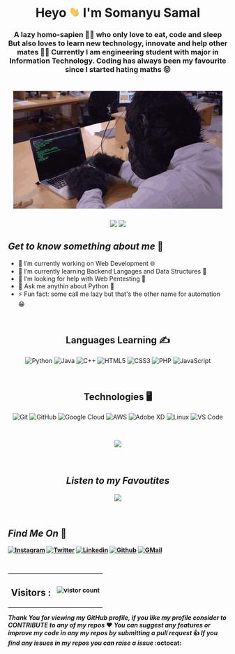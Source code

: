 <h1 align="center">Heyo <img src= "./Assests/Hi.gif" width="25px"> I'm Somanyu Samal</h1>

<h3 align="center">A lazy homo-sapien 👨‍💻 who only love to eat, code and sleep
But also loves to learn new technology, innovate and help other mates 🙋‍♂️
Currently I am engineering student with major in Information Technology. Coding has always been my favourite since I started hating maths 😝 </h3>

<h1 align="center"><img src="Assests/homo.gif"></h1>

<p align="center">
<img src="https://img.shields.io/badge/MadeWith-%F0%9F%92%98-white">
<img src="https://img.shields.io/badge/MadeFor-profile-blue">


## *Get to know something about me* :sparkling_heart:

- 🔭 I’m currently working on Web Development 🌐
- 🌱 I’m currently learning Backend Langages and Data Structures 🤖
- 🤔 I’m looking for help with Web Pentesting 🐞
- 💬 Ask me anythin about Python 🐍
- ⚡ Fun fact: some call me lazy but that's the other name for automation 😁

<br>

<h2 align="center"><strong>Languages Learning ✍</strong></h2>

<p align="center">
<img alt="Python" src="https://img.shields.io/badge/Python%20-%2314354C.svg?&logo=python&logoColor=blue"/>

<img alt="Java" src="https://img.shields.io/badge/Java-%23ED8B00.svg?&logo=java&logoColor=dark-blue"/>

<img alt="C++" src="https://img.shields.io/badge/C++%20-%2300599C.svg?&logo=c%2B%2B&ogoColor=white"/>

<img alt="HTML5" src="https://img.shields.io/badge/HTML5%20-%23E34F26.svg?&logo=html5&logoColor=white"/>

<img alt="CSS3" src="https://img.shields.io/badge/CSS3%20-%231572B6.svg?&logo=css3&logoColor=white"/>

<img alt="PHP" src="https://img.shields.io/badge/PHP-%23777BB4.svg?&logo=php&logoColor=white"/>

<img alt="JavaScript" src="https://img.shields.io/badge/Javascript%20-%23323330.svg?&logo=javascript&logoColor=white"/>
</p>

<br>

<h2 align="center"><strong>Technologies 🖥</strong></h2>
<p align="center">
<img alt="Git" src="https://img.shields.io/badge/git%20-%23F05033.svg?&logo=git&logoColor=white"/>

<img alt="GitHub" src="https://img.shields.io/badge/GithHub%20-%23121011.svg?&logo=github&logoColor=white"/>

<img alt="Google Cloud" src="https://img.shields.io/badge/Google%20Cloud%20-%234285F4.svg?&logo=google-cloud&logoColor=white"/>

<img alt="AWS" src="https://img.shields.io/badge/AWS%20-%23FF9900.svg?&logo=amazon-aws&logoColor=white"/>

<img alt="Adobe XD" src="https://img.shields.io/badge/Adobe%20XD%20-%23FF26BE.svg?&logo=adobe%20xd&logoColor=white"/>

<img alt="Linux" src="https://img.shields.io/badge/-Linux-000?&logo=Linux&logoColor=FCC624"/>

<img alt="VS Code" src="https://img.shields.io/badge/Visual_Studio_Code-0078D4?logo=visual%20studio%20code&logoColor=white"/>
</p>

<br>

<p align="center">  
<img src="https://github-readme-stats.vercel.app/api?username=Somanyu&show_icons=true&theme=dark">  
</p>
<!-- ![Top Langs](https://github-readme-stats.vercel.app/api/top-langs/?username=Somanyu&theme=dark) -->

<br>

<h2 align="center"><i>Listen to my Favoutites</i></h2>
<p align="center">
<img align="center" src="https://spotify-recently-played-readme.vercel.app/api?user=fh0rc7azsybzpdmkwvnnsa2c7"></img>
</p>
<!-- ![Alt text](https://spotify-recently-played-readme.vercel.app/api?user=fh0rc7azsybzpdmkwvnnsa2c7) -->

<br>

<h2 align="left"><strong><i>Find Me On </i>🕺</h1>

[![Instagram](https://img.shields.io/badge/soooo.many%20-%23E4405F.svg?&logo=Instagram&logoColor=white)](https://www.instagram.com/soooo.many/) [![Twitter](https://img.shields.io/badge/vadaa_pav%20-%231DA1F2.svg?&logo=Twitter&logoColor=white)](http://twitter.com/vadaa_pav) [![Linkedin](https://img.shields.io/badge/LinkedIn-0077B5?&logo=linkedin&logoColor=white)](https://www.linkedin.com/in/somanyusamal) [![Github](https://img.shields.io/badge/GitHub-100000?logo=github&logoColor=white)](https://github.com/Somanyu) [![GMail](https://img.shields.io/badge/Gmail-D14836?logo=gmail&logoColor=white)]()

<br>

  <table>
   <tr>
    <td><h2><strong>Visitors :</h2></td>
    <td><img src="https://profile-counter.glitch.me/Somanyu/count.svg" alt="vistor count" height="30" /></td>
   </tr>
  </table>

  *Thank You for viewing my GitHub profile, if you like my profile consider to CONTRIBUTE to any of my repos*  :heart: *You can suggest any features or improve my code in any my repos by submitting a pull request*  :thumbsup: *If you find any issues in my repos you can raise a issue*  :octocat: